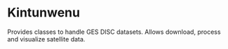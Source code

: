 # Kintunwenu
Provides classes to handle GES DISC datasets. Allows download, process and visualize satellite data.
